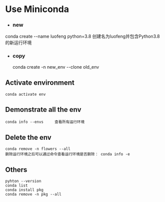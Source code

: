# Use Miniconda
- ### new

conda create --name luofeng python=3.8 创建名为luofeng并包含Python3.8的新运行环境

* ### copy
    conda create -n new_env --clone old_env

## Activate environment
    conda activate env
## Demonstrate all the env
    conda info --envs     查看所有运行环境
## Delete the env
    conda remove -n flowers --all
    删除运行环境之后可以通过命令查看运行环境是否删除： conda info -e
## Others
    pyhton --version
    conda list
    conda install pkg
    conda remove -n pkg --all